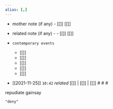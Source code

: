 ```yaml
---
alias: [,]
---
```

- mother note (if any)
		- [[]] [[]]
- related note (if any) -
		- [[]] [[]]
- `contemporary events`
	- [[]]
	- [[]]
	- [[]]
	- [[]]
	- [[]]

- [[2021-11-25]]  `10:42` _related_ [[]] | [[]] | [[]] # # #

repudiate
gainsay

```query
"deny"
```